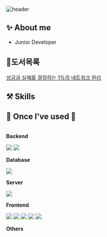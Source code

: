 ![header](https://capsule-render.vercel.app/api?type=waving&color=0:9796f0,100:fbc7d4&height=300&section=header&text=Jowhaaa's%20Git%20Hub&fontSize=55&fontAlignY=38&animation=fadeIn&desc=To%20become%20a%20better%20developer.&descAlignY=51&descAlign=57&fontColor=FFFFFF)

  
## ✨ About me
- Junior Developer
## 📕도서목록
  [성공과 실패를 결정하는 1%의 네트워크 원리]("https://github.com/Jowhaa/Jowhaa/tree/main/%EB%8F%85%EC%84%9C%EB%AA%A9%EB%A1%9D/%EC%84%B1%EA%B3%B5%EA%B3%BC%20%EC%8B%A4%ED%8C%A8%EB%A5%BC%20%EA%B2%B0%EC%A0%95%ED%95%98%EB%8A%94%201%26%EC%9D%98%20%EB%84%A4%ED%8A%B8%EC%9B%8C%ED%81%AC%20%EC%9B%90%EB%A6%AC")
## ⚒ Skills 
## 🔨 Once I've used 🔨
<div style="display:flex; flex-direction:column; align-items:flex-start;">
    <!-- Backend -->
    <p><strong>Backend</strong></p>
    <div>
        <img src="https://img.shields.io/badge/Java-007396?style=for-the-badge&logo=Java&logoColor=white"> 
        <img src="https://img.shields.io/badge/Spring Boot-6DB33F?style=for-the-badge&logo=spring boot&logoColor=white"> 
    </div>
    <!-- Database -->
    <p><strong>Database</strong></p>
    <div>
        <img src="https://img.shields.io/badge/oracle-F80000?style=for-the-badge&logo=oracle&logoColor=white"> 
    </div>
    <!-- Server -->
    <p><strong>Server</strong></p>
    <div>
        <img src="https://img.shields.io/badge/apache tomcat-F8DC75?style=for-the-badge&logo=apachetomcat&logoColor=black">
    </div>
    <!-- Frontend -->
    <p><strong>Frontend</strong></p>
    <div>
        <img src="https://img.shields.io/badge/html5-E34F26?style=flat-square&logo=html5&logoColor=white"> 
        <img src="https://img.shields.io/badge/css-1572B6?style=flat-square&logo=css3&logoColor=white"> 
        <img src="https://img.shields.io/badge/javascript-F7DF1E?style=flat-square&logo=javascript&logoColor=black"> 
        <img src="https://img.shields.io/badge/bootstrap-7952B3?style=flat-square&logo=bootstrap&logoColor=white">
        <img src="https://img.shields.io/badge/jquery-0769AD?style=flat-square&logo=jquery&logoColor=white">
    </div>
    <!-- Others -->
    <p><strong>Others</strong></p>
    <div>
</div><br>
</div>

<br />
<br />
<!--
**Jowhaa/Jowhaa** is a ✨ _special_ ✨ repository because its `README.md` (this file) appears on your GitHub profile.

Here are some ideas to get you started:

- 🔭 I’m currently working on ...
- 🌱 I’m currently learning ...
- 👯 I’m looking to collaborate on ...
- 🤔 I’m looking for help with ...
- 💬 Ask me about ...
- 📫 How to reach me: ...
- 😄 Pronouns: ...
- ⚡ Fun fact: ...
-->
